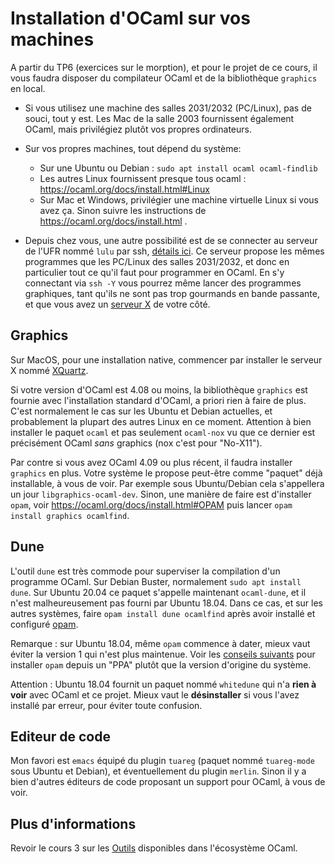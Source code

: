 Installation d'OCaml sur vos machines
=====================================

A partir du TP6 (exercices sur le morption), et pour le projet de 
ce cours, il vous faudra disposer du compilateur OCaml et de la 
bibliothèque `graphics` en local.

  - Si vous utilisez une machine des salles 2031/2032 (PC/Linux), 
    pas de souci, tout y est. Les Mac de la salle 2003 fournissent
    également OCaml, mais privilégiez plutôt vos propres ordinateurs.

  - Sur vos propres machines, tout dépend du système:
    * Sur une Ubuntu ou Debian : `sudo apt install ocaml ocaml-findlib`
    * Les autres Linux fournissent presque tous ocaml : https://ocaml.org/docs/install.html#Linux
    * Sur Mac et Windows, privilégier une machine virtuelle Linux si vous avez ça. 
      Sinon suivre les instructions de https://ocaml.org/docs/install.html .

  - Depuis chez vous, une autre possibilité est de se connecter
    au serveur de l'UFR nommé `lulu` par ssh, [détails ici](http://www.informatique.univ-paris-diderot.fr/wiki/doku.php/wiki/howto_connect).
    Ce serveur propose les mêmes programmes que les PC/Linux des salles
    2031/2032, et donc en particulier tout ce qu'il faut pour programmer
    en OCaml. En s'y connectant via `ssh -Y` vous pourrez même lancer
    des programmes graphiques, tant qu'ils ne sont pas trop gourmands
    en bande passante, et que vous avez un [serveur X](https://fr.wikipedia.org/wiki/X_Window_System)
    de votre côté.

## Graphics

Sur MacOS, pour une installation native, commencer par installer le
serveur X nommé [XQuartz](https://www.xquartz.org/).

Si votre version d'OCaml est 4.08 ou moins, la bibliothèque `graphics` 
est fournie avec l'installation standard d'OCaml, a priori rien à faire de plus. 
C'est normalement le cas sur les Ubuntu et Debian actuelles, et probablement 
la plupart des autres Linux en ce moment. Attention à bien installer
le paquet `ocaml` et pas seulement `ocaml-nox` vu que ce dernier est
précisément OCaml *sans* graphics (nox c'est pour "No-X11").

Par contre si vous avez OCaml 4.09 ou plus récent, il faudra installer `graphics` 
en plus. Votre système le propose peut-être comme "paquet" déjà installable, 
à vous de voir. Par exemple sous Ubuntu/Debian cela s'appellera un jour 
`libgraphics-ocaml-dev`. Sinon, une manière de faire est d'installer `opam`, voir 
https://ocaml.org/docs/install.html#OPAM  puis lancer
`opam install graphics ocamlfind`.

## Dune

L'outil `dune` est très commode pour superviser la compilation d'un programme OCaml. 
Sur Debian Buster, normalement `sudo apt install dune`. Sur Ubuntu 20.04 ce paquet
s'appelle maintenant `ocaml-dune`, et il n'est malheureusement pas fourni par Ubuntu
18.04. Dans ce cas, et sur les autres systèmes, faire `opam install dune ocamlfind` après avoir
installé et configuré [opam](https://ocaml.org/docs/install.html#OPAM).

Remarque : sur Ubuntu 18.04, même `opam` commence à dater, mieux vaut éviter la version 1
qui n'est plus maintenue. Voir les [conseils suivants](https://opam.ocaml.org/doc/Install.html#Ubuntu)
pour installer `opam` depuis un "PPA" plutôt que la version d'origine du système.

Attention : Ubuntu 18.04 fournit un paquet nommé `whitedune` qui n'a **rien à voir**
avec OCaml et ce projet. Mieux vaut le **désinstaller** si vous l'avez installé par
erreur, pour éviter toute confusion.

## Editeur de code

Mon favori est `emacs` équipé du plugin `tuareg` (paquet nommé `tuareg-mode` 
sous Ubuntu et Debian), et éventuellement du plugin `merlin`. Sinon il y a bien 
d'autres éditeurs de code proposant un support pour OCaml, à vous de voir.

## Plus d'informations

Revoir le cours 3 sur les [Outils](slides/cours-03-outils.md) disponibles dans 
l'écosystème OCaml.
